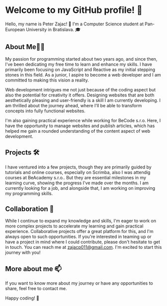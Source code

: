 # Welcome to my GitHub profile! 👋

Hello, my name is Peter Zajac! 🚀 I'm a Computer Science student at Pan-European University in Bratislava. 🎓 

## About Me🧑‍💻

My passion for programming started about two years ago, and since then, I've been dedicating my free time to learn and enhance my skills. I have primarily been focusing on JavaScript and Reactive as my initial stepping stones in this field. As a junior, I aspire to become a web developer and I am committed to making this vision a reality. 

Web development intrigues me not just because of the coding aspect but also the potential for creativity it offers. Designing websites that are both aesthetically pleasing and user-friendly is a skill I am currently developing. I am thrilled about the journey ahead, where I'll be able to transform concepts into fully functional websites.

I'm also gaining practical experience while working for BeCode s.r.o. Here, I have the opportunity to manage websites and publish articles, which has helped me gain a rounded understanding of the content aspect of web development.

## Projects 🛠️

I have ventured into a few projects, though they are primarily guided by tutorials and online courses, especially on Scrimba, also I was attendig courses at BeAcademy s.r.o.. But they are essential milestones in my learning curve, showing the progress I've made over the months. I am currently looking for a job, and alongside that, I am working on improving my programming skills.

## Collaboration 🤝

While I continue to expand my knowledge and skills, I'm eager to work on more complex projects to accelerate my learning and gain practical experience. Collaborative projects offer a great platform for this, and I'm always open to such opportunities. If you're interested in teaming up or have a project in mind where I could contribute, please don't hesitate to get in touch. You can reach me at zajacp011@gmail.com. I'm excited to start this journey with you!


## More about me 📫

If you want to know more about my journey or have any opportunities to share, feel free to contact me. 

Happy coding! 🎉

